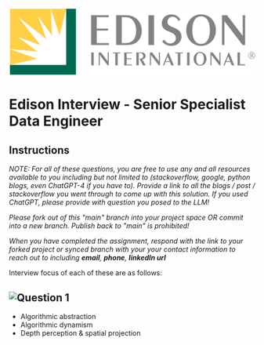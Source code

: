 ![Southern California Edison](/assets/images/edison_logo.png)
# Edison Interview - Senior Specialist Data Engineer

## Instructions

<em>
NOTE: For all of these questions, you are free to use any and all resources available to you including but not limited to (stackoverflow, google, python blogs, even ChatGPT-4 if you have to). Provide a link to all the blogs / post / stackoverflow you went through to come up with this solution. If you used ChatGPT, please provide with question you posed to the LLM!

Please fork out of this "main" branch into your project space OR commit into a new branch. Publish back to "main" is prohibited!

When you have completed the assignment, respond with the link to your forked project or synced branch with your your contact information to reach out to including __email__, __phone__, __linkedIn url__
</em>

Interview focus of each of these are as follows:

## ![Question 1](Question_1.ipynb)
* Algorithmic abstraction
* Algorithmic dynamism
* Depth perception & spatial projection





